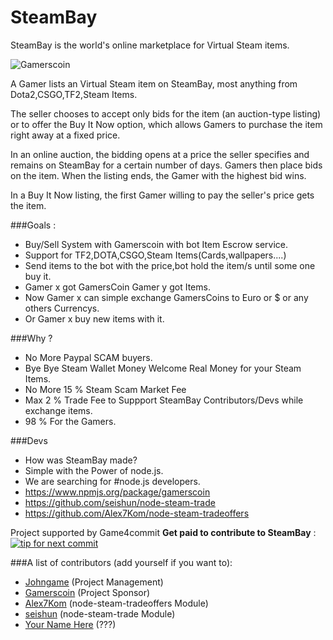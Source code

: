 SteamBay
========

SteamBay is the world's online marketplace for Virtual Steam items.

![Gamerscoin](http://tradebase.gamers-coin.org/images/logo2.png)

A Gamer lists an Virtual Steam item on SteamBay, most anything from Dota2,CSGO,TF2,Steam Items.

The seller chooses to accept only bids for the item (an auction-type listing) or to offer the Buy It Now option, which allows Gamers to purchase the item right away at a fixed price.

In an online auction, the bidding opens at a price the seller specifies and remains on SteamBay for a certain number of days. Gamers then place bids on the item. When the listing ends, the Gamer with the highest bid wins.

In a Buy It Now listing, the first Gamer willing to pay the seller's price gets the item.

###Goals :

 - Buy/Sell System with Gamerscoin with bot Item Escrow service.
 - Support for TF2,DOTA,CSGO,Steam Items(Cards,wallpapers....)
 - Send items to the bot with the price,bot hold the item/s until some one buy it.
 - Gamer x got GamersCoin Gamer y got Items.
 - Now Gamer x can simple exchange GamersCoins to Euro or $ or any others Currencys.
 - Or Gamer x buy new items with it.

###Why ?

 - No More Paypal SCAM buyers.
 - Bye Bye Steam Wallet Money Welcome Real Money for your Steam Items.
 - No More 15 % Steam Scam Market Fee
 - Max 2 % Trade Fee to Suppport SteamBay Contributors/Devs while exchange items.
 - 98 % For the Gamers.

###Devs
 - How was SteamBay made?
 - Simple with the Power of node.js.
 - We are searching for #node.js developers.  
 - https://www.npmjs.org/package/gamerscoin 
 - https://github.com/seishun/node-steam-trade
 - https://github.com/Alex7Kom/node-steam-tradeoffers

Project supported by Game4commit **Get paid to contribute to SteamBay** :
[![tip for next commit](http://game4commit.gamers-coin.org/projects/40.svg)](http://game4commit.gamers-coin.org/projects/40)


###A list of contributors (add yourself if you want to):

- [Johngame](https://github.com/johngame) (Project Management)
- [Gamerscoin](https://github.com/gamers-coin) (Project Sponsor)
- [Alex7Kom](https://github.com/Alex7Kom/node-steam-tradeoffers) (node-steam-tradeoffers Module)
- [seishun](https://github.com/seishun/node-steam-trade) (node-steam-trade Module)
- [Your Name Here](http://gamers-coin.org) (???)

